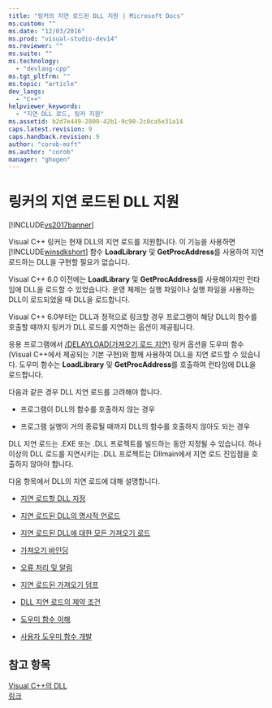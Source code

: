 ```yaml
---
title: "링커의 지연 로드된 DLL 지원 | Microsoft Docs"
ms.custom: ""
ms.date: "12/03/2016"
ms.prod: "visual-studio-dev14"
ms.reviewer: ""
ms.suite: ""
ms.technology: 
  - "devlang-cpp"
ms.tgt_pltfrm: ""
ms.topic: "article"
dev_langs: 
  - "C++"
helpviewer_keywords: 
  - "지연 DLL 로드, 링커 지원"
ms.assetid: b2d7e449-2809-42b1-9c90-2c0ca5e31a14
caps.latest.revision: 9
caps.handback.revision: 9
author: "corob-msft"
ms.author: "corob"
manager: "ghogen"
---
```

# 링커의 지연 로드된 DLL 지원
[!INCLUDE[vs2017banner](../../assembler/inline/includes/vs2017banner.md)]

Visual C\+\+ 링커는 현재 DLL의 지연 로드를 지원합니다.  이 기능을 사용하면 [!INCLUDE[winsdkshort](../../atl/reference/includes/winsdkshort_md.md)] 함수 **LoadLibrary** 및 **GetProcAddress**를 사용하여 지연 로드하는 DLL을 구현할 필요가 없습니다.  
  
 Visual C\+\+ 6.0 이전에는 **LoadLibrary** 및 **GetProcAddress**를 사용해야지만 런타임에 DLL을 로드할 수 있었습니다. 운영 체제는 실행 파일이나 실행 파일을 사용하는 DLL이 로드되었을 때 DLL을 로드합니다.  
  
 Visual C\+\+ 6.0부터는 DLL과 정적으로 링크할 경우 프로그램이 해당 DLL의 함수를 호출할 때까지 링커가 DLL 로드를 지연하는 옵션이 제공됩니다.  
  
 응용 프로그램에서 [\/DELAYLOAD\(가져오기 로드 지연\)](../../build/reference/delayload-delay-load-import.md) 링커 옵션을 도우미 함수\(Visual C\+\+에서 제공되는 기본 구현\)와 함께 사용하여 DLL을 지연 로드할 수 있습니다.  도우미 함수는 **LoadLibrary** 및 **GetProcAddress**를 호출하여 런타임에 DLL을 로드합니다.  
  
 다음과 같은 경우 DLL 지연 로드를 고려해야 합니다.  
  
-   프로그램이 DLL의 함수를 호출하지 않는 경우  
  
-   프로그램 실행이 거의 종료될 때까지 DLL의 함수를 호출하지 않아도 되는 경우  
  
 DLL 지연 로드는 .EXE 또는 .DLL 프로젝트를 빌드하는 동안 지정될 수 있습니다.  하나 이상의 DLL 로드를 지연시키는 .DLL 프로젝트는 Dllmain에서 지연 로드 진입점을 호출하지 않아야 합니다.  
  
 다음 항목에서 DLL의 지연 로드에 대해 설명합니다.  
  
-   [지연 로드할 DLL 지정](../../build/reference/specifying-dlls-to-delay-load.md)  
  
-   [지연 로드된 DLL의 명시적 언로드](../../build/reference/explicitly-unloading-a-delay-loaded-dll.md)  
  
-   [지연 로드된 DLL에 대한 모든 가져오기 로드](../../build/reference/loading-all-imports-for-a-delay-loaded-dll.md)  
  
-   [가져오기 바인딩](../../build/reference/binding-imports.md)  
  
-   [오류 처리 및 알림](../../build/reference/error-handling-and-notification.md)  
  
-   [지연 로드된 가져오기 덤프](../../build/reference/dumping-delay-loaded-imports.md)  
  
-   [DLL 지연 로드의 제약 조건](../../build/reference/constraints-of-delay-loading-dlls.md)  
  
-   [도우미 함수 이해](http://msdn.microsoft.com/ko-kr/6279c12c-d908-4967-b0b3-cabfc3e91d3d)  
  
-   [사용자 도우미 함수 개발](../../build/reference/developing-your-own-helper-function.md)  
  
## 참고 항목  
 [Visual C\+\+의 DLL](../../build/dlls-in-visual-cpp.md)   
 [링크](../../build/reference/linking.md)